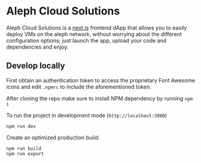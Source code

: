 # Aleph Cloud Solutions

Aleph Cloud Solutions is a [next.js](https://nextjs.org/) frontend dApp that allows you to easily deploy VMs on the aleph network, without worrying about the different configuration options; just launch the app, upload your code and dependencies and enjoy.

## Develop locally

First obtain an authentication token to access the proprietary Font Awesome icons and edit `.npmrc` to 
include the aforementioned token.

After cloning the repo make sure to install NPM dependency by running `npm i`

To run the project in development mode (`http://localhost:3000`)

```
npm run dev
```

Create an optimized production build:

```
npm run build
npm run export
```
